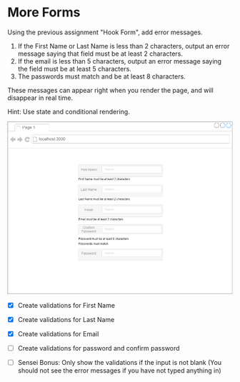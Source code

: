 # More Forms

Using the previous assignment "Hook Form", add error messages.

1. If the First Name or Last Name is less than 2 characters, output an error message saying that field must be at least 2 characters.
2. If the email is less than 5 characters, output an error message saying the field must be at least 5 characters.
3. The passwords must match and be at least 8 characters.

These messages can appear right when you render the page, and will disappear in real time.

Hint: Use state and conditional rendering.

![](Untitled_Diagram.png)

- [x] Create validations for First Name

- [x] Create validations for Last Name

- [x] Create validations for Email

- [ ] Create validations for password and confirm password

- [ ] Sensei Bonus: Only show the validations if the input is not blank (You should not see the error messages if you have not typed anything in)
